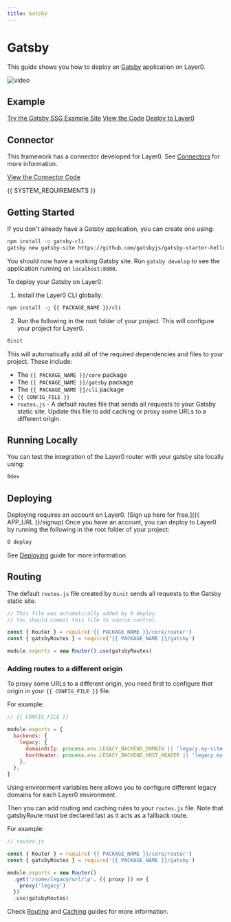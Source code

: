 ```yaml
---
title: Gatsby
---
```


# Gatsby

This guide shows you how to deploy an [Gatsby](https://www.gatsbyjs.com/) application on Layer0.

![video](https://www.youtube.com/watch?v=ici9j6oF_5E)

## Example

[Try the Gatsby SSG Example Site](https://layer0-docs-layer0-gatsby-example-default.layer0-limelight.link?button)
[View the Code](https://github.com/layer0-docs/layer0-gatsby-example?button)
[Deploy to Layer0](https://app.layer0.co/deploy?button&deploy&repo=https://github.com/layer0-docs/layer0-gatsby-example)

## Connector

This framework has a connector developed for Layer0. See [Connectors](connectors) for more information.

[View the Connector Code](https://github.com/layer0-docs/layer0-connectors/tree/main/layer0-gatsby-connector?button)

{{ SYSTEM_REQUIREMENTS }}

## Getting Started

If you don't already have a Gatsby application, you can create one using:

```bash
npm install -g gatsby-cli
gatsby new gatsby-site https://github.com/gatsbyjs/gatsby-starter-hello-world
```

You should now have a working Gatsby site. Run `gatsby develop` to see the application running on `localhost:8000`.

To deploy your Gatsby on Layer0:

1. Install the Layer0 CLI globally:

```bash
npm install -g {{ PACKAGE_NAME }}/cli
```

2. Run the following in the root folder of your project. This will configure your project for Layer0.

```bash
0init
```

This will automatically add all of the required dependencies and files to your project. These include:

- The `{{ PACKAGE_NAME }}/core` package
- The `{{ PACKAGE_NAME }}/gatsby` package
- The `{{ PACKAGE_NAME }}/cli` package
- `{{ CONFIG_FILE }}`
- `routes.js` - A default routes file that sends all requests to your Gatsby static site. Update this file to add caching or proxy some URLs to a different origin.

## Running Locally

You can test the integration of the Layer0 router with your gatsby site locally using:

```bash
0dev
```

## Deploying

Deploying requires an account on Layer0. [Sign up here for free.]({{ APP_URL }}/signup) Once you have an account, you can deploy to Layer0 by running the following in the root folder of your project:

```bash
0 deploy
```

See [Deploying](deploying) guide for more information.

## Routing

The default `routes.js` file created by `0init` sends all requests to the Gatsby static site.

```js
// This file was automatically added by 0 deploy.
// You should commit this file to source control.

const { Router } = require('{{ PACKAGE_NAME }}/core/router')
const { gatsbyRoutes } = require('{{ PACKAGE_NAME }}/gatsby')

module.exports = new Router().use(gatsbyRoutes)
```

### Adding routes to a different origin

To proxy some URLs to a different origin, you need first to configure that origin in your `{{ CONFIG_FILE }}` file.

For example:

```js
// {{ CONFIG_FILE }}

module.exports = {
  backends: {
    legacy: {
      domainOrIp: process.env.LEGACY_BACKEND_DOMAIN || 'legacy.my-site.com',
      hostHeader: process.env.LEGACY_BACKEND_HOST_HEADER || 'legacy.my-site.com',
    },
  },
}
```

Using environment variables here allows you to configure different legacy domains for each Layer0 environment.

Then you can add routing and caching rules to your `routes.js` file. Note that gatsbyRoute must be declared last as it acts as a fallback route.

For example:

```js
// routes.js

const { Router } = require('{{ PACKAGE_NAME }}/core/router')
const { gatsbyRoutes } = require('{{ PACKAGE_NAME }}/gatsby')

module.exports = new Router()
  .get('/some/legacy/url/:p', ({ proxy }) => {
    proxy('legacy')
  })
  .use(gatsbyRoutes)
```

Check [Routing](routing) and [Caching](caching) guides for more information.
